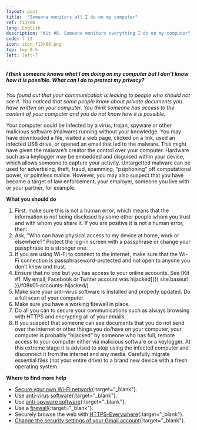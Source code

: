 ```yaml
---
layout: post
title:  "Someone monitors all I do on my computer"
ref: f13k08
lang: English
description: "Kit #8. Someone monitors everything I do on my computer"
code: f-13
icon: icon_f13k08.png
top: top-9-5
left: left-7
---
```


##### I think someone knows what I am doing on my computer but I don’t know how it is possible. What can I do to protect my privacy?

*You found out that your communication is leaking to people who should not see it. You noticed that some people know about private documents you have written on your computer. You think someone has access to the content of your computer and you do not know how it is possible.*

Your computer could be infected by a virus, trojan, spyware or other malicious software (malware) running without your knowledge. You may have downloaded a file, visited a web page, clicked on a link, used an infected USB drive, or opened an email that led to the malware. This might have given the malware’s creator the control over your computer. Hardware such as a keylogger may be embedded and disguised within your device, which allows someone to capture your activity.
Untargetted malware can be used for advertising, theft, fraud, spamming, “psiphoning” off computational power, or pointless malice. However, you may also suspect that you have become a target of law enforcement, your employer, someone you live with or your partner, for example.

**What you should do**

 1. First, make sure this is not a human error, which means that the information is not being disclosed by some other people whom you trust and with whom you share it. If you are positive it is not a human error, then: 
 2. Ask, “Who can have physical access to my device at home, work or elsewhere?” Protect the log-in screen with a passphrase or change your passphrase to a stronger one. 
 3. If you are using Wi-Fi to connect to the internet, make sure that the Wi-Fi connection is passphraseword-protected and not open to anyone you don’t know and trust. 
 4. Ensure that no one but you has access to your online accounts. See [Kit #1. My email, Facebook or Twitter account was hijacked]({{ site.baseurl }}/f08k01-accounts-hijacked/). 
 5. Make sure your anti-virus software is installed and properly updated. Do a full scan of your computer. 
 6. Make sure you have a working firewall in place. 
 7. Do all you can to secure your communications such as always browsing with HTTPS and encrypting all of your emails. 
 8. If you suspect that someone can see documents that you do not send over the internet or other things you do/have on your computer, your computer is probably ”hijacked” by someone who has full, remote access to your computer either via malicious software or a keylogger. At this extreme stage it is advised to stop using the infected computer and disconnect it from the internet and any media. Carefully migrate essential files (not your entire drive) to a brand new device with a fresh operating system. 

**Where to find more help**

+ [Secure your own Wi-Fi network](http://www.guidingtech.com/4632/secure-home-wireless-network/){:target="_blank"}. 
+ Use [anti-virus software](https://security.ngoinabox.org/en/avast_main){:target="_blank"}. 
+ Use [anti-spyware software](https://security.ngoinabox.org/en/spybot_main){:target="_blank"}. 
+ Use a [firewall](https://security.ngoinabox.org/en/comodofirewall_main){:target="_blank"}. 
+ Securely browse the web with [HTTPS–Everywhere](https://www.eff.org/https-everywhere){:target="_blank"}. 
+ [Change the security settings of your Gmail account](https://support.google.com/mail/?hl=en&amp;answer=74765#topic=3394144){:target="_blank"}. 